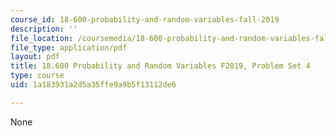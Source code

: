 ```yaml
---
course_id: 18-600-probability-and-random-variables-fall-2019
description: ''
file_location: /coursemedia/18-600-probability-and-random-variables-fall-2019/1a183931a2d5a35ffe9a9b5f13112de6_MIT18_600F19_Pset4.pdf
file_type: application/pdf
layout: pdf
title: 18.600 Probability and Random Variables F2019, Problem Set 4
type: course
uid: 1a183931a2d5a35ffe9a9b5f13112de6

---
```

None